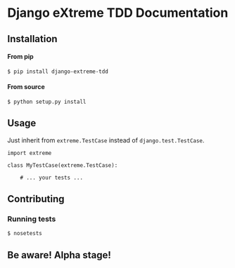 # Django eXtreme TDD Documentation


## Installation

#### From pip

    $ pip install django-extreme-tdd

#### From source

    $ python setup.py install

## Usage

Just inherit from `extreme.TestCase` instead of `django.test.TestCase`.

    import extreme

    class MyTestCase(extreme.TestCase):

        # ... your tests ...


## Contributing

### Running tests

    $ nosetests


## Be aware! Alpha stage!
